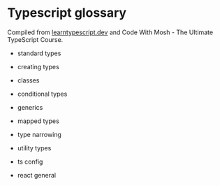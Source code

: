 # Typescript glossary

Compiled from [learntypescript.dev](https://learntypescript.dev/) and Code With Mosh - The Ultimate TypeScript Course.

- standard types
- creating types
- classes
- conditional types
- generics
- mapped types
- type narrowing
- utility types
- ts config

- react general
